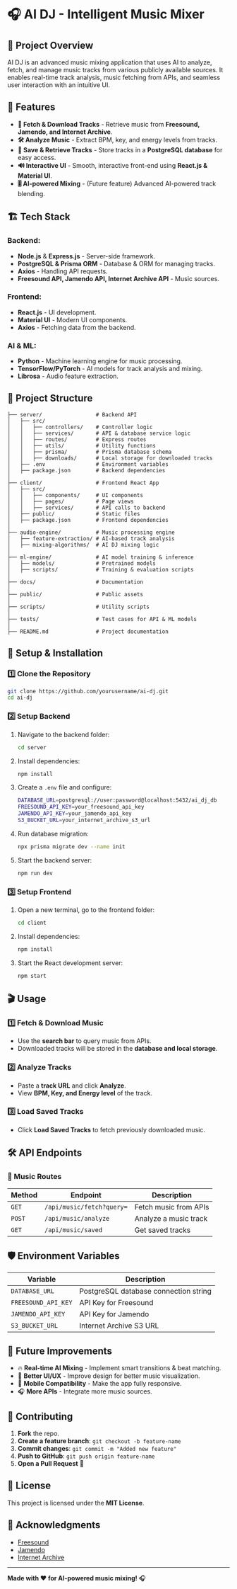 # 🎧 AI DJ - Intelligent Music Mixer

## 📌 Project Overview

AI DJ is an advanced music mixing application that uses AI to analyze, fetch, and manage music tracks from various publicly available sources. It enables real-time track analysis, music fetching from APIs, and seamless user interaction with an intuitive UI.

## 🚀 Features

- **🎵 Fetch & Download Tracks** - Retrieve music from **Freesound, Jamendo, and Internet Archive**.
- **🛠 Analyze Music** - Extract BPM, key, and energy levels from tracks.
- **💾 Save & Retrieve Tracks** - Store tracks in a **PostgreSQL database** for easy access.
- **🔊 Interactive UI** - Smooth, interactive front-end using **React.js & Material UI**.
- **🎚 AI-powered Mixing** - (Future feature) Advanced AI-powered track blending.

## 🏗 Tech Stack

### Backend:

- **Node.js** & **Express.js** - Server-side framework.
- **PostgreSQL & Prisma ORM** - Database & ORM for managing tracks.
- **Axios** - Handling API requests.
- **Freesound API, Jamendo API, Internet Archive API** - Music sources.

### Frontend:

- **React.js** - UI development.
- **Material UI** - Modern UI components.
- **Axios** - Fetching data from the backend.

### AI & ML:

- **Python** - Machine learning engine for music processing.
- **TensorFlow/PyTorch** - AI models for track analysis and mixing.
- **Librosa** - Audio feature extraction.

## 📂 Project Structure

```
├── server/                 # Backend API
│   ├── src/
│   │   ├── controllers/    # Controller logic
│   │   ├── services/       # API & database service logic
│   │   ├── routes/         # Express routes
│   │   ├── utils/          # Utility functions
│   │   ├── prisma/         # Prisma database schema
│   │   ├── downloads/      # Local storage for downloaded tracks
│   ├── .env                # Environment variables
│   ├── package.json        # Backend dependencies
│
├── client/                 # Frontend React App
│   ├── src/
│   │   ├── components/     # UI components
│   │   ├── pages/          # Page views
│   │   ├── services/       # API calls to backend
│   ├── public/             # Static files
│   ├── package.json        # Frontend dependencies
│
├── audio-engine/           # Music processing engine
│   ├── feature-extraction/ # AI-based track analysis
│   ├── mixing-algorithms/  # AI DJ mixing logic
│
├── ml-engine/              # AI model training & inference
│   ├── models/             # Pretrained models
│   ├── scripts/            # Training & evaluation scripts
│
├── docs/                   # Documentation
│
├── public/                 # Public assets
│
├── scripts/                # Utility scripts
│
├── tests/                  # Test cases for API & ML models
│
├── README.md               # Project documentation
```

## 🔧 Setup & Installation

### 1️⃣ Clone the Repository

```sh
git clone https://github.com/yourusername/ai-dj.git
cd ai-dj
```

### 2️⃣ Setup Backend

1. Navigate to the backend folder:
   ```sh
   cd server
   ```
2. Install dependencies:
   ```sh
   npm install
   ```
3. Create a `.env` file and configure:
   ```sh
   DATABASE_URL=postgresql://user:password@localhost:5432/ai_dj_db
   FREESOUND_API_KEY=your_freesound_api_key
   JAMENDO_API_KEY=your_jamendo_api_key
   S3_BUCKET_URL=your_internet_archive_s3_url
   ```
4. Run database migration:
   ```sh
   npx prisma migrate dev --name init
   ```
5. Start the backend server:
   ```sh
   npm run dev
   ```

### 3️⃣ Setup Frontend

1. Open a new terminal, go to the frontend folder:
   ```sh
   cd client
   ```
2. Install dependencies:
   ```sh
   npm install
   ```
3. Start the React development server:
   ```sh
   npm start
   ```

## 🎬 Usage

### 1️⃣ Fetch & Download Music

- Use the **search bar** to query music from APIs.
- Downloaded tracks will be stored in the **database and local storage**.

### 2️⃣ Analyze Tracks

- Paste a **track URL** and click **Analyze**.
- View **BPM, Key, and Energy level** of the track.

### 3️⃣ Load Saved Tracks

- Click **Load Saved Tracks** to fetch previously downloaded music.

## 🛠 API Endpoints

### 🎵 Music Routes

| Method | Endpoint                  | Description           |
| ------ | ------------------------- | --------------------- |
| `GET`  | `/api/music/fetch?query=` | Fetch music from APIs |
| `POST` | `/api/music/analyze`      | Analyze a music track |
| `GET`  | `/api/music/saved`        | Get saved tracks      |

## 🛡 Environment Variables

| Variable            | Description                           |
| ------------------- | ------------------------------------- |
| `DATABASE_URL`      | PostgreSQL database connection string |
| `FREESOUND_API_KEY` | API Key for Freesound                 |
| `JAMENDO_API_KEY`   | API Key for Jamendo                   |
| `S3_BUCKET_URL`     | Internet Archive S3 URL               |

## 📌 Future Improvements

- 🔥 **Real-time AI Mixing** - Implement smart transitions & beat matching.
- 🎨 **Better UI/UX** - Improve design for better music visualization.
- 📱 **Mobile Compatibility** - Make the app fully responsive.
- 🎧 **More APIs** - Integrate more music sources.

## 🤝 Contributing

1. **Fork** the repo.
2. **Create a feature branch**: `git checkout -b feature-name`
3. **Commit changes**: `git commit -m "Added new feature"`
4. **Push to GitHub**: `git push origin feature-name`
5. **Open a Pull Request** 🚀

## 📜 License

This project is licensed under the **MIT License**.

## 🌟 Acknowledgments

- [Freesound](https://freesound.org)
- [Jamendo](https://www.jamendo.com)
- [Internet Archive](https://archive.org)

---

**Made with ❤️ for AI-powered music mixing!** 🎧

